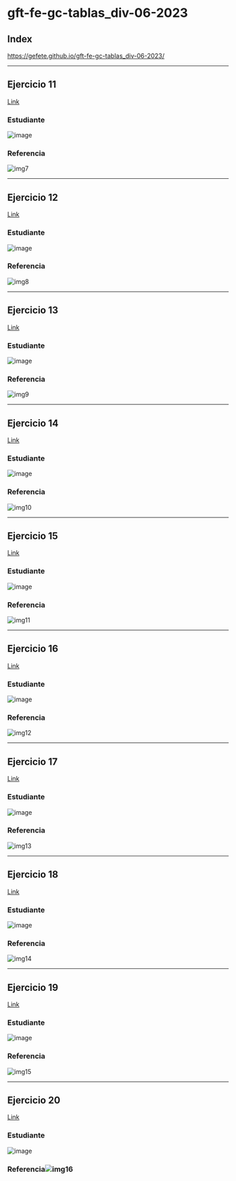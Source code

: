 # gft-fe-gc-tablas_div-06-2023
## Index

https://gefete.github.io/gft-fe-gc-tablas_div-06-2023/
<hr>

## Ejercicio 11

<a href="https://gefete.github.io/gft-fe-gc-tablas_div-06-2023/deportes/donde2.html" target="_blank">Link</a>

### Estudiante
![image](https://github.com/Gefete/gft-fe-gc-tablas_div-06-2023/assets/84667512/44045a60-c305-474a-90c0-27b4ce495fca)

### Referencia

![img7](https://github.com/Gefete/gft-fe-gc-tablas_div-06-2023/assets/84667512/a98159e7-fac8-420f-919f-4398438aa62c)

<hr>

## Ejercicio 12

<a href="https://gefete.github.io/gft-fe-gc-tablas_div-06-2023/deportes/instalaciones.html" target="_blank">Link</a>

### Estudiante
![image](https://github.com/Gefete/gft-fe-gc-tablas_div-06-2023/assets/84667512/80b15611-5bfb-4256-af40-9b93aeb62409)

### Referencia

![img8](https://github.com/Gefete/gft-fe-gc-tablas_div-06-2023/assets/84667512/0ce1b2d1-5bfa-4cc9-91c7-e639abda7ea6)

<hr>


## Ejercicio 13

<a href="https://gefete.github.io/gft-fe-gc-tablas_div-06-2023/ejercicio13/ejercicio13.html" target="_blank">Link</a>

### Estudiante

![image](https://github.com/Gefete/gft-fe-gc-tablas_div-06-2023/assets/84667512/a7c01c5c-0c86-46a2-b8af-6ba82e61db1f)

### Referencia

![img9](https://github.com/Gefete/gft-fe-gc-tablas_div-06-2023/assets/84667512/fa9d3139-3ee2-404a-82ef-7f3990481178)

<hr> 

## Ejercicio 14

<a href="https://gefete.github.io/gft-fe-gc-tablas_div-06-2023/ejercicio14/ejercicio14.html" target="_blank">Link</a>

### Estudiante

![image](https://github.com/Gefete/gft-fe-gc-tablas_div-06-2023/assets/84667512/071d695b-36bf-494a-9340-bd0287f58348)

### Referencia

![img10](https://github.com/Gefete/gft-fe-gc-tablas_div-06-2023/assets/84667512/4ccd83f8-8301-4d8c-9aec-904457b648e0)

 <hr> 
 
## Ejercicio 15
 
 <a href="https://gefete.github.io/gft-fe-gc-tablas_div-06-2023/ejercicio15/ejercicio15.html" target="_blank">Link</a>
 
 ### Estudiante
 
![image](https://github.com/Gefete/gft-fe-gc-tablas_div-06-2023/assets/84667512/7728dc33-bb1a-40ef-bbc2-a00239d85182)

### Referencia

![img11](https://github.com/Gefete/gft-fe-gc-tablas_div-06-2023/assets/84667512/1923fa69-79b6-47b8-a3a8-9e95f84ca372)

 <hr>
 
## Ejercicio 16

<a href="https://gefete.github.io/gft-fe-gc-tablas_div-06-2023/ejercicio16/ejercicio16.html" target="_blank">Link</a>
 
 ### Estudiante
 
![image](https://github.com/Gefete/gft-fe-gc-tablas_div-06-2023/assets/84667512/b7be0319-1e4d-4d6a-b654-b4d64b410495)

### Referencia

![img12](https://github.com/Gefete/gft-fe-gc-tablas_div-06-2023/assets/84667512/890b03a5-259a-4a75-bef7-00b6b4be0575)

 <hr> 
 
## Ejercicio 17

 
 <a href="https://gefete.github.io/gft-fe-gc-tablas_div-06-2023/ejercicio17/ejercicio17.html" target="_blank">Link</a>
 
 ### Estudiante
 
![image](https://github.com/Gefete/gft-fe-gc-tablas_div-06-2023/assets/84667512/b82fe1c2-0cf1-4420-a2e1-3ae9f1e2470d)

### Referencia

![img13](https://github.com/Gefete/gft-fe-gc-tablas_div-06-2023/assets/84667512/e5aebf3f-2969-424e-a5bb-a8938b9cf112)


 <hr> 
 
## Ejercicio 18
 
 <a href="https://gefete.github.io/gft-fe-gc-tablas_div-06-2023/ejercicio18/ejercicio18.html" target="_blank">Link</a>
 
 ### Estudiante
 
![image](https://github.com/Gefete/gft-fe-gc-tablas_div-06-2023/assets/84667512/06f0d859-2a9f-45e5-8100-f2e1eb2d4373)

### Referencia

![img14](https://github.com/Gefete/gft-fe-gc-tablas_div-06-2023/assets/84667512/cde4adc7-e2f3-407a-9681-9a3df2c203ed)

 <hr> 
 
## Ejercicio 19
 
 <a href="https://gefete.github.io/gft-fe-gc-tablas_div-06-2023/ejercicio19/ejercicio19.html" target="_blank">Link</a>
 
 ### Estudiante
 
![image](https://github.com/Gefete/gft-fe-gc-tablas_div-06-2023/assets/84667512/646c0543-2bbd-4ddd-a0ce-4e4dfd33179e)

### Referencia

![img15](https://github.com/Gefete/gft-fe-gc-tablas_div-06-2023/assets/84667512/97555b9e-bc93-4522-9007-a2c1ed1ea40f)

 <hr> 
 
## Ejercicio 20
 
 <a href="https://gefete.github.io/gft-fe-gc-tablas_div-06-2023/ejercicio20/ejercicio20.html" target="_blank">Link</a>
 
 ### Estudiante
 
![image](https://github.com/Gefete/gft-fe-gc-tablas_div-06-2023/assets/84667512/740e991d-f58f-47f2-9457-3220e9ae0a28)

### Referencia![img16](https://github.com/Gefete/gft-fe-gc-tablas_div-06-2023/assets/84667512/d86930ab-1d0d-4aee-878c-67c49368913b)



